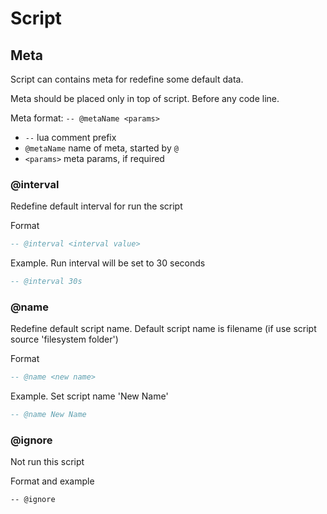 # Script

## Meta

Script can contains meta for redefine some default data.

Meta should be placed only in top of script. Before any code line.

Meta format: `-- @metaName <params>`

- `--`  lua comment prefix
- `@metaName` name of meta, started by `@`
- `<params>` meta params, if required

### @interval

Redefine default interval for run the script

Format

```lua
-- @interval <interval value>
```

Example. Run interval will be set to 30 seconds

```lua
-- @interval 30s
```

### @name

Redefine default script name.
Default script name is filename (if use script source 'filesystem folder')

Format

```lua
-- @name <new name>
```

Example. Set script name 'New Name'

```lua
-- @name New Name
```

### @ignore

Not run this script

Format and example
```
-- @ignore
```
